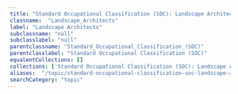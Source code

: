 ```yaml
--- 
 title: "Standard Occupational Classification (SOC): Landscape Architects" 
 classname:  "Landscape_Architects" 
 label: "Landscape Architects" 
 subclassname: "null" 
 subclasslabel: "null" 
 parentclassname: "Standard_Occupational_Classification_(SOC)" 
 parentclasslabel: "Standard Occupational Classification (SOC)" 
 equalentCollections: [] 
 collections: ['Standard Occupational Classification (SOC): Landscape Architects']
 aliases:  "/topic/standard-occupational-classification-soc-landscape-architects"  
 searchCategory: "topic" 
---
```

